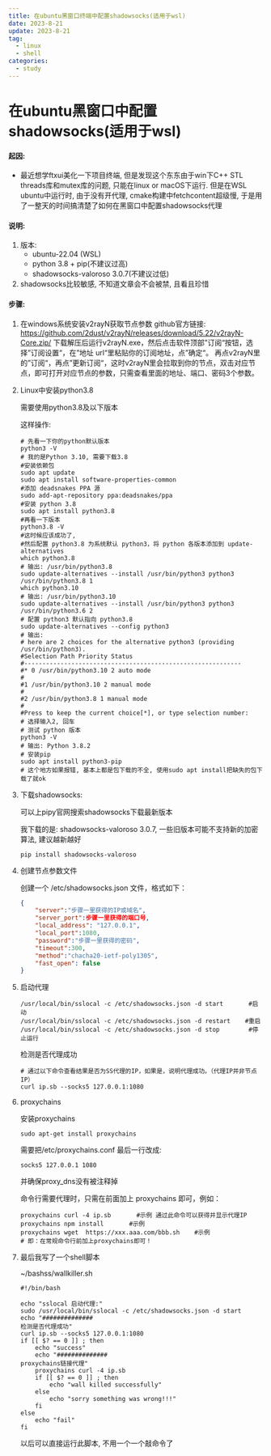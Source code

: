 ```yaml
---
title: 在ubuntu黑窗口终端中配置shadowsocks(适用于wsl)
date: 2023-8-21
update: 2023-8-21
tag: 
  - linux
  - shell
categories:
  - study
---
```


# 在ubuntu黑窗口中配置shadowsocks(适用于wsl)

#### 起因: 

* 最近想学ftxui美化一下项目终端, 但是发现这个东东由于win下C++ STL threads库和mutex库的问题, 只能在linux or macOS下运行. 但是在WSL ubuntu中运行时, 由于没有开代理, cmake构建中fetchcontent超级慢, 于是用了一整天的时间搞清楚了如何在黑窗口中配置shadowsocks代理

#### 说明: 

1. 版本:
   * ubuntu-22.04 (WSL)
   * python 3.8 + pip(不建议过高)
   * shadowsocks-valoroso 3.0.7(不建议过低)
2. shadowsocks比较敏感, 不知道文章会不会被禁, 且看且珍惜

#### 步骤:

1. 在windows系统安装v2rayN获取节点参数
     github官方链接: https://github.com/2dust/v2rayN/releases/download/5.22/v2rayN-Core.zip/
       下载解压后运行v2rayN.exe，然后点击软件顶部”订阅“按钮，选择”订阅设置“，在”地址 url“里粘贴你的订阅地址，点”确定“。
       再点v2rayN里的”订阅“，再点”更新订阅“，这时v2rayN里会拉取到你的节点，双击对应节点，即可打开对应节点的参数，只需查看里面的地址、端口、密码3个参数。

2. Linux中安装python3.8

     需要使用python3.8及以下版本

     这样操作:

     ```shell
     # 先看一下你的python默认版本
     python3 -V
     # 我的是Python 3.10, 需要下载3.8
     #安装依赖包
     sudo apt update
     sudo apt install software-properties-common
     #添加 deadsnakes PPA 源
     sudo add-apt-repository ppa:deadsnakes/ppa
     #安装 python 3.8
     sudo apt install python3.8
     #再看一下版本
     python3.8 -V
     #这时候应该成功了, 
     #然后配置 python3.8 为系统默认 python3，将 python 各版本添加到 update-alternatives
     which python3.8
     # 输出: /usr/bin/python3.8
     sudo update-alternatives --install /usr/bin/python3 python3 /usr/bin/python3.8 1
     which python3.10
     # 输出: /usr/bin/python3.10
     sudo update-alternatives --install /usr/bin/python3 python3 /usr/bin/python3.6 2
     # 配置 python3 默认指向 python3.8
     sudo update-alternatives --config python3
     # 输出: 
     # here are 2 choices for the alternative python3 (providing /usr/bin/python3).
     #Selection Path Priority Status
     #------------------------------------------------------------
     #* 0 /usr/bin/python3.10 2 auto mode
     #
     #1 /usr/bin/python3.10 2 manual mode
     #
     #2 /usr/bin/python3.8 1 manual mode
     #
     #Press to keep the current choice[*], or type selection number: 
     # 选择输入2, 回车
     # 测试 python 版本
     python3 -V
     # 输出: Python 3.8.2
     # 安装pip
     sudo apt install python3-pip
     # 这个地方如果报错, 基本上都是包下载的不全, 使用sudo apt install把缺失的包下载了就ok
     ```

3. 下载shadowsocks:

     可以上pipy官网搜索shadowsocks下载最新版本

     我下载的是: shadowsocks-valoroso 3.0.7, 一些旧版本可能不支持新的加密算法, 建议越新越好

     ```shell
     pip install shadowsocks-valoroso
     ```

4. 创建节点参数文件

     创建一个 /etc/shadowsocks.json 文件，格式如下：

     ```json
     {
         "server":"步骤一里获得的IP或域名",
         "server_port":步骤一里获得的端口号,
         "local_address": "127.0.0.1",
         "local_port":1080,
         "password":"步骤一里获得的密码",
         "timeout":300,
         "method":"chacha20-ietf-poly1305",
         "fast_open": false
     }
     ```

5. 启动代理

     ```shell
     /usr/local/bin/sslocal -c /etc/shadowsocks.json -d start       #启动
     /usr/local/bin/sslocal -c /etc/shadowsocks.json -d restart    #重启
     /usr/local/bin/sslocal -c /etc/shadowsocks.json -d stop        #停止运行
     ```

     检测是否代理成功

     ```shell
     # 通过以下命令查看结果是否为SS代理的IP，如果是，说明代理成功。（代理IP并非节点IP）
     curl ip.sb --socks5 127.0.0.1:1080
     ```

6. proxychains

     安装proxychains

     ```shell
     sudo apt-get install proxychains
     ```

     需要把/etc/proxychains.conf 最后一行改成:

     ```shell
     socks5 127.0.0.1 1080
     ```

     并确保proxy_dns没有被注释掉

     命令行需要代理时，只需在前面加上 proxychains 即可，例如：

     ```shell
     proxychains curl -4 ip.sb       #示例 通过此命令可以获得并显示代理IP
     proxychains npm install       #示例
     proxychains wget  https://xxx.aaa.com/bbb.sh    #示例
     # 即：在常规命令行前加上proxychains即可！
     ```

7. 最后我写了一个shell脚本

     ~/bashss/wallkiller.sh

     ```shell
     #!/bin/bash
     
     echo "sslocal 启动代理:"
     sudo /usr/local/bin/sslocal -c /etc/shadowsocks.json -d start
     echo "##############
     检测是否代理成功"
     curl ip.sb --socks5 127.0.0.1:1080
     if [[ $? == 0 ]] ; then
         echo "success"
         echo "##############
     proxychains链接代理"
         proxychains curl -4 ip.sb
         if [[ $? == 0 ]] ; then
             echo "wall killed successfully"
         else
             echo "sorry something was wrong!!!"
         fi
     else
         echo "fail"
     fi
     ```

     以后可以直接运行此脚本, 不用一个一个敲命令了

     
